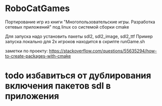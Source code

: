# RoboCatGames
Портирование игр из книги "Многопользовательские игры. Разработка сетевых приложений" под linux со системой сборки cmake

Для запуска надо установить пакеты sdl2, sdl2_image, sdl2_ttf
Пример запуска локально для 2х игроков находится в скрипте runGame.sh

заметки по проекту:
https://stackoverflow.com/questions/55635294/how-to-create-packages-with-cmake
# todo избавиться от дублирования включения пакетов sdl в приложения 


